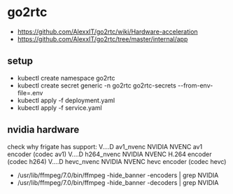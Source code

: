 # go2rtc

* https://github.com/AlexxIT/go2rtc/wiki/Hardware-acceleration
* https://github.com/AlexxIT/go2rtc/tree/master/internal/app

## setup
* kubectl create namespace go2rtc
* kubectl create secret generic -n go2rtc  go2rtc-secrets --from-env-file=.env
* kubectl apply -f deployment.yaml
* kubectl apply -f service.yaml

## nvidia hardware 
check why frigate has support:
 V....D av1_nvenc            NVIDIA NVENC av1 encoder (codec av1)
 V....D h264_nvenc           NVIDIA NVENC H.264 encoder (codec h264)
 V....D hevc_nvenc           NVIDIA NVENC hevc encoder (codec hevc)
* /usr/lib/ffmpeg/7.0/bin/ffmpeg -hide_banner -encoders | grep NVIDIA
* /usr/lib/ffmpeg/7.0/bin/ffmpeg -hide_banner -decoders | grep NVIDIA